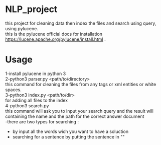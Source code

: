 # NLP_project
this project for cleaning data then index the files and search using query, using pylucene.<br>
this is the pylucene official docs for installation https://lucene.apache.org/pylucene/install.html .<br>
# <b>Usage</b>
1-install pylucene in python 3 <br>
2-python3 parser.py <path/to/directory><br>
this command for cleaning the files from any tags or xml entities or white spaces.<br>
3-python3 index.py <path/to/dir><br>
for adding all files to the index <br>
4-python3 search.py <br>
this command will ask you to input your search query and the result will containing the name and the path for the correct answer document <br>
-there are two types for searching :<br>
* by input all the words wich you want to have a soluction<br> 
* searching for a sentence by putting the sentence in "" <br>

